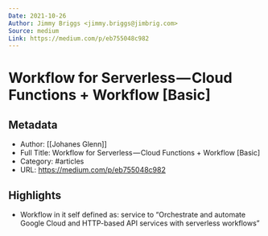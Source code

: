 ```yaml
---
Date: 2021-10-26
Author: Jimmy Briggs <jimmy.briggs@jimbrig.com>
Source: medium
Link: https://medium.com/p/eb755048c982
---
```

# Workflow for Serverless — Cloud Functions + Workflow [Basic]

## Metadata
- Author: [[Johanes Glenn]]
- Full Title: Workflow for Serverless — Cloud Functions + Workflow [Basic]
- Category: #articles
- URL: https://medium.com/p/eb755048c982

## Highlights
- Workflow in it self defined as: service to “Orchestrate and automate Google Cloud and HTTP-based API services with serverless workflows”
